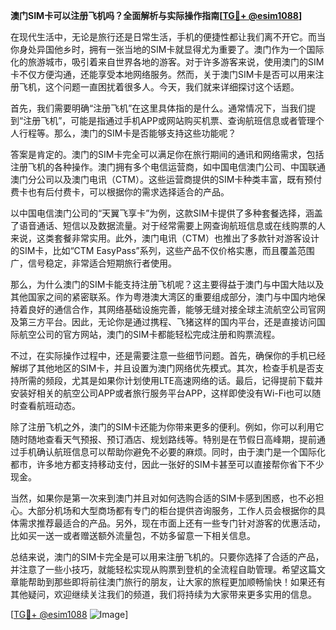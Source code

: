 **澳门SIM卡可以注册飞机吗？全面解析与实际操作指南[[TG💪+ @esim1088](https://t.me/s/esim1088)]**

在现代生活中，无论是旅行还是日常生活，手机的便捷性都让我们离不开它。而当你身处异国他乡时，拥有一张当地的SIM卡就显得尤为重要了。澳门作为一个国际化的旅游城市，吸引着来自世界各地的游客。对于许多游客来说，使用澳门的SIM卡不仅方便沟通，还能享受本地网络服务。然而，关于澳门SIM卡是否可以用来注册飞机，这个问题一直困扰着很多人。今天，我们就来详细探讨这个话题。

首先，我们需要明确“注册飞机”在这里具体指的是什么。通常情况下，当我们提到“注册飞机”，可能是指通过手机APP或网站购买机票、查询航班信息或者管理个人行程等。那么，澳门的SIM卡是否能够支持这些功能呢？

答案是肯定的。澳门的SIM卡完全可以满足你在旅行期间的通讯和网络需求，包括注册飞机的各种操作。澳门拥有多个电信运营商，如中国电信澳门公司、中国联通澳门分公司以及澳门电讯（CTM）。这些运营商提供的SIM卡种类丰富，既有预付费卡也有后付费卡，可以根据你的需求选择适合的产品。

以中国电信澳门公司的“天翼飞享卡”为例，这款SIM卡提供了多种套餐选择，涵盖了语音通话、短信以及数据流量。对于经常需要上网查询航班信息或在线购票的人来说，这类套餐非常实用。此外，澳门电讯（CTM）也推出了多款针对游客设计的SIM卡，比如“CTM EasyPass”系列，这些产品不仅价格实惠，而且覆盖范围广，信号稳定，非常适合短期旅行者使用。

那么，为什么澳门的SIM卡能支持注册飞机呢？这主要得益于澳门与中国大陆以及其他国家之间的紧密联系。作为粤港澳大湾区的重要组成部分，澳门与中国内地保持着良好的通信合作，其网络基础设施完善，能够无缝对接全球主流航空公司官网及第三方平台。因此，无论你是通过携程、飞猪这样的国内平台，还是直接访问国际航空公司的官方网站，澳门的SIM卡都能轻松完成注册和购票流程。

不过，在实际操作过程中，还是需要注意一些细节问题。首先，确保你的手机已经解绑了其他地区的SIM卡，并且设置为澳门网络优先模式。其次，检查手机是否支持所需的频段，尤其是如果你计划使用LTE高速网络的话。最后，记得提前下载并安装好相关的航空公司APP或者旅行服务平台APP，这样即使没有Wi-Fi也可以随时查看航班动态。

除了注册飞机之外，澳门的SIM卡还能为你带来更多的便利。例如，你可以利用它随时随地查看天气预报、预订酒店、规划路线等。特别是在节假日高峰期，提前通过手机确认航班信息可以帮助你避免不必要的麻烦。同时，由于澳门是一个国际化都市，许多地方都支持移动支付，因此一张好的SIM卡甚至可以直接帮你省下不少现金。

当然，如果你是第一次来到澳门并且对如何选购合适的SIM卡感到困惑，也不必担心。大部分机场和大型商场都有专门的柜台提供咨询服务，工作人员会根据你的具体需求推荐最适合的产品。另外，现在市面上还有一些专门针对游客的优惠活动，比如买一送一或者赠送额外流量包，不妨多留意一下相关信息。

总结来说，澳门的SIM卡完全是可以用来注册飞机的。只要你选择了合适的产品，并注意了一些小技巧，就能轻松实现从购票到登机的全流程自助管理。希望这篇文章能帮助到那些即将前往澳门旅行的朋友，让大家的旅程更加顺畅愉快！如果还有其他疑问，欢迎继续关注我们的频道，我们将持续为大家带来更多实用的信息。

[[TG💪+ @esim1088](https://t.me/s/esim1088) ![Image](https://i.postimg.cc/4NQfJmqS/Snipaste-2025-05-13-00-14-12.png)]